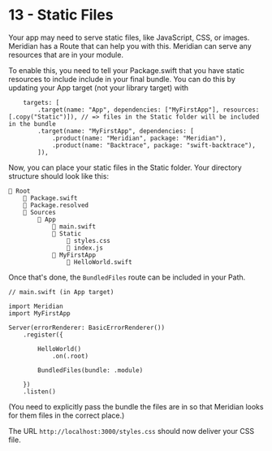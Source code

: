 # 13 - Static Files

Your app may need to serve static files, like JavaScript, CSS, or images. Meridian has a Route that can help you with this. Meridian can serve any resources that are in your module.

To enable this, you need to tell your Package.swift that you have static resources to include include in your final bundle. You can do this by updating your App target (not your library target) with 

        targets: [
            .target(name: "App", dependencies: ["MyFirstApp"], resources: [.copy("Static")]), // => files in the Static folder will be included in the bundle
            .target(name: "MyFirstApp", dependencies: [
                .product(name: "Meridian", package: "Meridian"),
                .product(name: "Backtrace", package: "swift-backtrace"),
            ]),

Now, you can place your static files in the Static folder. Your directory structure should look like this:

    📁 Root
        📄 Package.swift
        📄 Package.resolved
        📁 Sources
            📁 App
                📄 main.swift
                📁 Static
                    📄 styles.css
                    📄 index.js
                📁 MyFirstApp
                    📄 HelloWorld.swift

Once that's done, the `BundledFiles` route can be included in your Path.

    // main.swift (in App target)
    
    import Meridian
    import MyFirstApp

    Server(errorRenderer: BasicErrorRenderer())
        .register({
        
            HelloWorld()
                .on(.root)
        
            BundledFiles(bundle: .module)

        })
        .listen()

(You need to explicitly pass the bundle the files are in so that Meridian looks for them files in the correct place.)

The URL `http://localhost:3000/styles.css` should now deliver your CSS file.